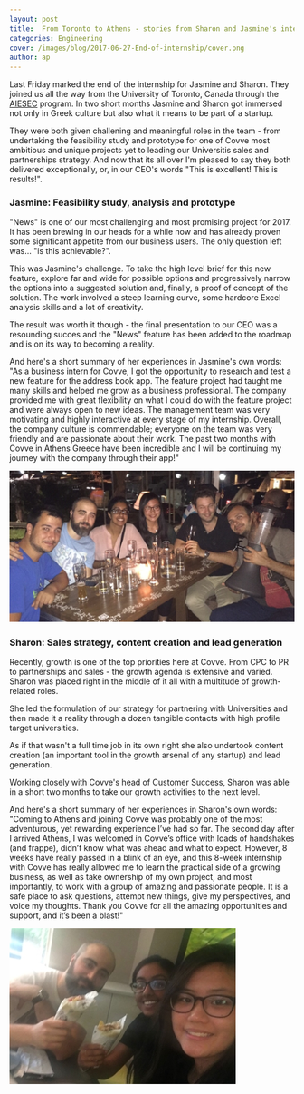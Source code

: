 ```yaml
---
layout: post
title:  From Toronto to Athens - stories from Sharon and Jasmine's internship at Covve
categories: Engineering
cover: /images/blog/2017-06-27-End-of-internship/cover.png
author: ap
---
```

Last Friday marked the end of the internship for Jasmine and Sharon. They joined us all the way from the University of Toronto, Canada through the [AIESEC][AIESEC] program. In two short months Jasmine and Sharon got immersed not only in Greek culture but also what it means to be part of a startup.

They were both given challening and meaningful roles in the team - from undertaking the feasibility study and prototype for one of Covve most ambitious and unique projects yet to leading our Universitis sales and partnerships strategy. And now that its all over I'm pleased to say they both delivered exceptionally, or, in our CEO's words "This is excellent! This is results!".
<!--more-->

### Jasmine: Feasibility study, analysis and prototype

"News" is one of our most challenging and most promising project for 2017. It has been brewing in our heads for a while now and has already proven some significant appetite from our business users. The only question left was... "is this achievable?".

This was Jasmine's challenge. To take the high level brief for this new feature, explore far and wide for possible options and progressively narrow the options into a suggested solution and, finally, a proof of concept of the solution. The work involved a steep learning curve, some hardcore Excel analysis skills and a lot of creativity.

The result was worth it though - the final presentation to our CEO was a resounding succes and the "News" feature has been added to the roadmap and is on its way to becoming a reality.

And here's a short summary of her experiences in Jasmine's own words:
"As a business intern for Covve, I got the opportunity to research and test a new feature for the address book app. The feature project had taught me many skills and helped me grow as a business professional.  The company provided me with great flexibility on what I could do with the feature project and were always open to new ideas. The management team was very motivating and highly interactive at every stage of my internship. Overall, the company culture is commendable; everyone on the team was very friendly and are passionate about their work. The past two months with Covve in Athens Greece have been incredible and I will be continuing my journey with the company through their app!"

![Farewelldrinks](/images/blog/2017-06-27-End-of-internship/farewell1.jpg)

### Sharon: Sales strategy, content creation and lead generation

Recently, growth is one of the top priorities here at Covve. From CPC to PR to partnerships and sales - the growth agenda is extensive and varied. Sharon was placed right in the middle of it all with a multitude of growth-related roles.

She led the formulation of our strategy for partnering with Universities and then made it a reality through a dozen tangible contacts with high profile target universities.

As if that wasn't a full time job in its own right she also undertook content creation (an important tool in the growth arsenal of any startup) and lead generation.

Working closely with Covve's head of Customer Success, Sharon was able in a short two months to take our growth activities to the next level.

And here's a short summary of her experiences in Sharon's own words:
"Coming to Athens and joining Covve was probably one of the most adventurous, yet rewarding experience I’ve had so far. The second day after I arrived Athens, I was welcomed in Covve’s office with loads of handshakes (and frappe), didn’t know what was ahead and what to expect. However, 8 weeks have really passed in a blink of an eye, and this 8-week internship with Covve has really allowed me to learn the practical side of a growing business, as well as take ownership of my own project, and most importantly, to work with a group of amazing and passionate people. It is a safe place to ask questions, attempt new things, give my perspectives, and voice my thoughts. Thank you Covve for all the amazing opportunities and support, and it’s been a blast!"

![finalsouvlaki](/images/blog/2017-06-27-End-of-internship/finalsouvlaki1.jpg)

[AIESEC]: http://aiesec.org